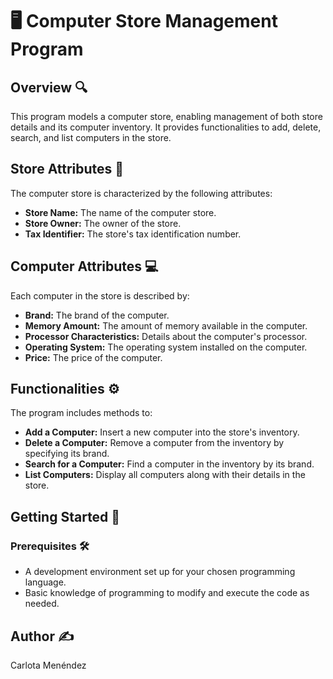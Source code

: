# 🖥️ Computer Store Management Program

## Overview 🔍
This program models a computer store, enabling management of both store details and its computer inventory. It provides functionalities to add, delete, search, and list computers in the store.

## Store Attributes 🏪
The computer store is characterized by the following attributes:
- **Store Name:** The name of the computer store.
- **Store Owner:** The owner of the store.
- **Tax Identifier:** The store's tax identification number.

## Computer Attributes 💻
Each computer in the store is described by:
- **Brand:** The brand of the computer.
- **Memory Amount:** The amount of memory available in the computer.
- **Processor Characteristics:** Details about the computer's processor.
- **Operating System:** The operating system installed on the computer.
- **Price:** The price of the computer.

## Functionalities ⚙️
The program includes methods to:
- **Add a Computer:** Insert a new computer into the store's inventory.
- **Delete a Computer:** Remove a computer from the inventory by specifying its brand.
- **Search for a Computer:** Find a computer in the inventory by its brand.
- **List Computers:** Display all computers along with their details in the store.

## Getting Started 🚀

### Prerequisites 🛠️
- A development environment set up for your chosen programming language.
- Basic knowledge of programming to modify and execute the code as needed.
  

## Author ✍️
Carlota Menéndez


